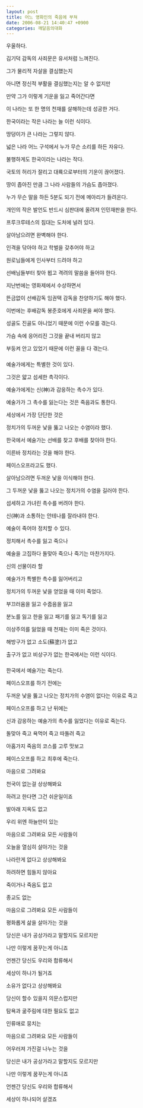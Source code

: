 ```yaml
---
layout: post
title: 어느 영화인의 죽음에 부쳐
date: 2006-08-21 14:40:47 +0900
categories: 깨달음의대화
---
```


  

  

  
우울하다.
  
김기덕 감독의 사죄문은 유서처럼 느껴진다.
  
그가 물리적 자살을 결심했는지 
  
아니면 정신적 부활을 결심했는지는 알 수 없지만
  
만약 그가 이렇게 기운을 잃고 죽어간다면 
  
이 나라는 또 한 명의 천재를 살해하는데 성공한 거다. 
  
한국이라는 작은 나라는 늘 이런 식이다.
  
땅덩이가 큰 나라는 그렇지 않다.
  
넓은 나라 어느 구석에서 누가 무슨 소리를 하든 자유다. 
  
불행하게도 한국이라는 나라는 작다.
  
국토의 허리가 잘리고 대륙으로부터의 기운이 끊어졌다. 
  
땅이 좁아진 만큼 그 나라 사람들의 가슴도 좁아졌다. 
  
누가 무슨 말을 하든 5분도 되기 전에 메아리가 들려온다. 
  
개인의 작은 발언도 반드시 심판대에 올려져 인민재판을 한다.
  
프루크루테스의 침대는 도처에 널려 있다. 
  
살아남으려면 완벽해야 한다.
  
인격을 닦아야 하고 학벌을 갖추어야 하고 
  
원로님들에게 인사부터 드려야 하고 
  
선배님들부터 찾아 뵙고 격려의 말씀을 들어야 한다.
  
지난번에는 영화제에서 수상하면서 
  
뜬금없이 선배감독 임권택 감독을 찬양하기도 해야 했다.
  
이번에는 후배감독 봉준호에게 사죄문을 써야 했다. 
  
성골도 진골도 아니었기 때문에 이런 수모를 겪는다.
  
가슴 속에 응어리진 그것을 끝내 버리지 않고
  
부둥켜 안고 있었기 때문에 이런 꼴을 다 겪는다. 
  

  
###
  

  
예술가에게는 특별한 것이 있다. 
  
그것은 얇고 섬세한 촉각이다.
  
예술가에게는 신(神)과 감응하는 촉수가 있다. 
  
예술가가 그 촉수를 잃는다는 것은 죽음과도 통한다.
  
세상에서 가장 단단한 것은 
  
정치가의 두꺼운 낯을 뚫고 나오는 수염이라 했다. 
  
한국에서 예술가는 선배를 찾고 후배를 찾아야 한다.
  
이른바 정치라는 것을 해야 한다.
  
페이스오프라고도 했다. 
  
살아남으려면 두꺼운 낯을 이식해야 한다.
  
그 두꺼운 낯을 뚫고 나오는 정치가의 수염을 길러야 한다.
  
섬세하고 가녀린 촉수를 버려야 한다. 
  
신(神)과 소통하는 안테나를 잘라내야 한다. 
  
예술이 죽어야 정치할 수 있다.
  
정치해서 촉수를 잃고 죽으나 
  
예술을 고집하다 돌맞아 죽으나 죽기는 마찬가지다. 
  
신의 선물이라 할 
  
예술가가 특별한 촉수를 잃어버리고
  
정치가의 두꺼운 낯을 얻었을 때 이미 죽었다. 
  
부끄러움을 잃고 수줍음을 잃고 
  
분노를 잃고 한을 잃고 패기를 잃고 독기를 잃고 
  
이상주의를 잃었을 때 천재는 이미 죽은 것이다. 
  
해방구가 없고 소도(蘇塗)가 없고 
  
출구가 없고 비상구가 없는 한국에서는 이런 식이다. 
  

  
###
  

  
한국에서 예술가는 죽는다.
  
페이스오프를 하기 전에는
  
두꺼운 낯을 뚫고 나오는 정치가의 수염이 없다는 이유로 죽고
  
페이스오프를 하고 난 뒤에는
  
신과 감응하는 예술가의 촉수를 잃었다는 이유로 죽는다. 
  
돌맞아 죽고 욕먹어 죽고 따돌려 죽고
  
아홉가지 죽음의 코스를 고루 맛보고
  
페이스오프를 하고 최후에 죽는다. 
   

  

  

  

  
마음으로 그려봐요 
  

  
천국이 없는걸 상상해봐요 
  
하려고 한다면 그건 쉬운일이죠 
  
발아래 지옥도 없고 
  
우리 위엔 하늘만이 있는 
  
마음으로 그려봐요 모든 사람들이 
  
오늘을 열심히 살아가는 것을 
  

  
나라란게 없다고 상상해봐요 
  
하려하면 힘들지 않아요 
  
죽이거나 죽음도 없고 
  
종교도 없는 
  
마음으로 그려봐요 모든 사람들이 
  
평화롭게 삶을 살아가는 것을 
  

  
당신은 내가 공상가라고 말할지도 모르지만 
  
나만 이렇게 꿈꾸는게 아니죠 
  
언젠간 당신도 우리와 합류해서 
  
세상이 하나가 될거죠 
  

  
소유가 없다고 상상해봐요 
  
당신이 할수 있을지 의문스럽지만 
  
탐욕과 굶주림에 대한 필요도 없고 
  
인류애로 뭉치는 
  
마음으로 그려봐요 모든 사람들이 
  
어우러져 가진걸 나누는 것을 
  

  
당신은 내가 공상가라고 말할지도 모르지만 
  
나만 이렇게 꿈꾸는게 아니죠 
  
언젠간 당신도 우리와 합류해서 
  
세상이 하나되어 살겠죠